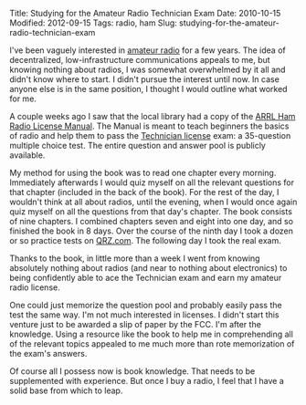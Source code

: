 Title: Studying for the Amateur Radio Technician Exam
Date: 2010-10-15
Modified: 2012-09-15
Tags: radio, ham
Slug: studying-for-the-amateur-radio-technician-exam

I've been vaguely interested in <a href="https://secure.wikimedia.org/wikipedia/en/wiki/Amateur_radio">amateur radio</a> for a few years. The idea of decentralized, low-infrastructure communications appeals to me, but knowing nothing about radios, I was somewhat overwhelmed by it all and didn't know where to start. I didn't pursue the interest until now. In case anyone else is in the same position, I thought I would outline what worked for me.

A couple weeks ago I saw that the local library had a copy of the <a href="http://www.amazon.com/dp/0872590836/">ARRL Ham Radio License Manual</a>. The Manual is meant to teach beginners the basics of radio and help them to pass the <a href="https://secure.wikimedia.org/wikipedia/en/wiki/Amateur_radio_licensing_in_the_United_States#Current_license_classes">Technician license</a> exam: a 35-question multiple choice test. The entire question and answer pool is publicly available.

My method for using the book was to read one chapter every morning. Immediately afterwards I would quiz myself on all the relevant questions for that chapter (included in the back of the book). For the rest of the day, I wouldn't think at all about radios, until the evening, when I would once again quiz myself on all the questions from that day's chapter. The book consists of nine chapters. I combined chapters seven and eight into one day, and so finished the book in 8 days. Over the course of the ninth day I took a dozen or so practice tests on <a href="http://www.qrz.com/p/testing.pl">QRZ.com</a>. The following day I took the real exam.

Thanks to the book, in little more than a week I went from knowing absolutely nothing about radios (and near to nothing about electronics) to being confidently able to ace the Technician exam and earn my amateur radio license.

One could just memorize the question pool and probably easily pass the test the same way. I'm not much interested in licenses. I didn't start this venture just to be awarded a slip of paper by the FCC. I'm after the knowledge. Using a resource like the book to help me in comprehending all of the relevant topics appealed to me much more than rote memorization of the exam's answers.

Of course all I possess now is book knowledge. That needs to be supplemented with experience. But once I buy a radio, I feel that I have a solid base from which to leap.
